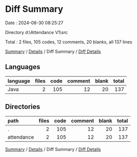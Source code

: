 # Diff Summary

Date : 2024-08-30 08:25:27

Directory d:\\Attendance V1\\src

Total : 2 files,  105 codes, 12 comments, 20 blanks, all 137 lines

[Summary](results.md) / [Details](details.md) / Diff Summary / [Diff Details](diff-details.md)

## Languages
| language | files | code | comment | blank | total |
| :--- | ---: | ---: | ---: | ---: | ---: |
| Java | 2 | 105 | 12 | 20 | 137 |

## Directories
| path | files | code | comment | blank | total |
| :--- | ---: | ---: | ---: | ---: | ---: |
| . | 2 | 105 | 12 | 20 | 137 |
| attendance | 2 | 105 | 12 | 20 | 137 |

[Summary](results.md) / [Details](details.md) / Diff Summary / [Diff Details](diff-details.md)